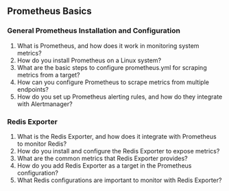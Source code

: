## Prometheus Basics

### General Prometheus Installation and Configuration
1. What is Prometheus, and how does it work in monitoring system metrics?
2. How do you install Prometheus on a Linux system?
3. What are the basic steps to configure prometheus.yml for scraping metrics from a target?
4. How can you configure Prometheus to scrape metrics from multiple endpoints?
5. How do you set up Prometheus alerting rules, and how do they integrate with 
Alertmanager?

### Redis Exporter
1. What is the Redis Exporter, and how does it integrate with Prometheus to monitor Redis?
2. How do you install and configure the Redis Exporter to expose metrics?
1. What are the common metrics that Redis Exporter provides?
2. How do you add Redis Exporter as a target in the Prometheus configuration?
3. What Redis configurations are important to monitor with Redis Exporter?
